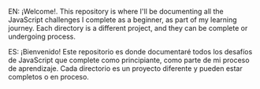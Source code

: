 EN:
¡Welcome!. This repository is where I'll be documenting all the JavaScript challenges I complete as a beginner, as part of my learning journey. Each directory is a different project, and they can be complete or undergoing process.

ES:
¡Bienvenido! Este repositorio es donde documentaré todos los desafíos de JavaScript que complete como principiante, como parte de mi proceso de aprendizaje. Cada directorio es un proyecto diferente y pueden estar completos o en proceso.